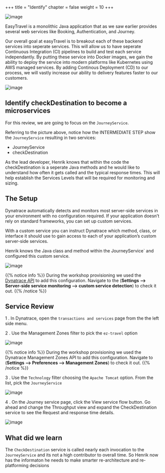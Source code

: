 +++
title = "Identify"
chapter = false
weight = 10
+++

![image](/images/henrik.png)

EasyTravel is a monolithic Java application that as we saw earlier provides several web services like Booking, Authentication, and Journey.

Our overall goal at easyTravel is to breakout each of these backend services into seperate services. This will allow us to have seperate Continuous Integration (CI) pipelines to build and test each service independantly. By putting these service into Docker images, we gain the ability to deploy the service into modern platforms like Kubernetes using AWS managed services. By adding Continous Deployment (CD) to our process, we will vastly increase our ability to delivery features faster to our customers.

![image](/images/adapt-microservices.png)

## Identify checkDestination to become a microservices

For this review, we are going to focus on the `JourneyService`.

Referring to the picture above, notice how the INTERMEDIATE STEP show the `JourneyService` resulting in two services:

* JourneyService
* checkDestination

As the lead developer, Henrik knows that within the code the checkDestination is a seperate Java methods and he would like to understand how often it gets called and the typical response times. This will help establish the Services Levels that will be required for monitoring and sizing.

## The Setup

Dynatrace automatically detects and monitors most server-side services in your environment with no configuration required. If your application doesn’t rely on standard frameworks, you can set up custom services.

With a custom service you can instruct Dynatrace which method, class, or interface it should use to gain access to each of your application’s custom server-side services.

Henrik knows the Java class and method within the JourneyService` and configured this custom service.

![image](/images/java-custom-service.png)

{{% notice info %}}
During the workshop provisioning we used the [Dynatrace API](https://www.dynatrace.com/support/help/dynatrace-api/configuration-api/service-api/custom-services-api/) to add this configuration. Navigate to the (**Settings –> Server-side service monitoring –> custom service detection**) to check it out.
{{% /notice %}}

## Service Review

1 . In Dynatrace, open the `transactions and services` page from the the left side menu.

2 . Use the Management Zones filter to pick the `ez-travel` option

![image](/images/mz-filter.png)

{{% notice info %}}
During the workshop provisioning we used the Dynatrace Management Zones API to add this configuration. Navigate to (**Settings –> Preferences –> Management Zones**) to check it out.
{{% /notice %}}

3 . Use the `Technology` filter choosing the `Apache Tomcat` option. From the list, pick the `JourneyService`

![image](/images/pick-journey.png)

4 . On the Journey service page, click the View service flow button. Go ahead and change the Throughput view and expand the CheckDestination service to see the Request and response time details.

![image](/images/check-destination.png)

## What did we learn

The `CheckDestination` service is called nearly each invocation to the `JourneyService` and its not a high contributor to overall time. So Henrik now has the informaton he needs to make smarter re-architecture and re-platforming decisions
